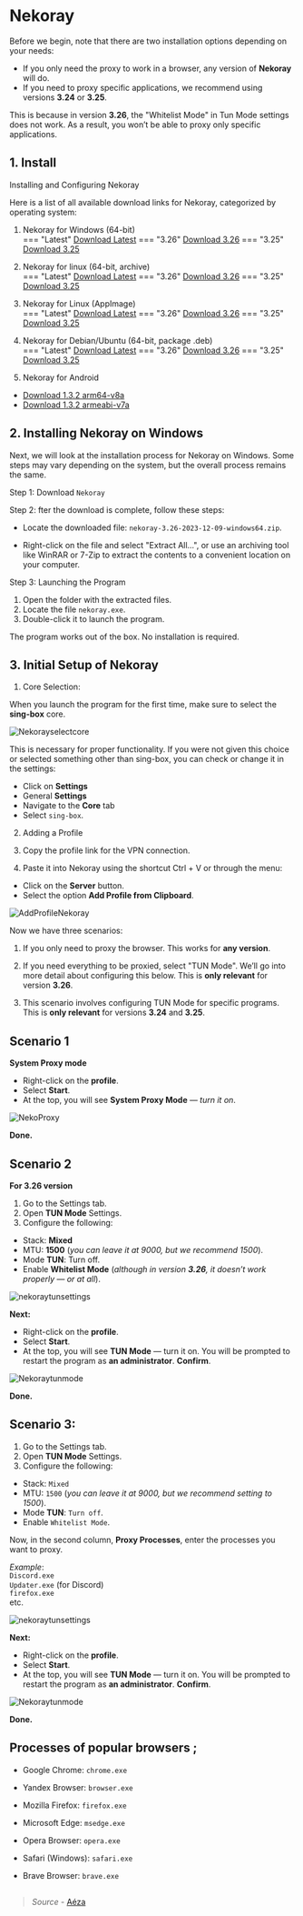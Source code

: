 # Nekoray

Before we begin, note that there are two installation options depending on your needs:

- If you only need the proxy to work in a browser, any version of **Nekoray** will do.
- If you need to proxy specific applications, we recommend using versions **3.24** or **3.25**.

This is because in version **3.26**, the "Whitelist Mode" in Tun Mode settings does not work. As a result, you won’t be able to proxy only specific applications.

## 1. Install 

Installing and Configuring Nekoray

Here is a list of all available download links for Nekoray, categorized by operating system:

1. Nekoray for Windows (64-bit)  
=== "Latest"
    [Download Latest](https://github.com/MatsuriDayo/nekoray/releases/latest)
=== "3.26"
    [Download 3.26](https://github.com/MatsuriDayo/nekoray/releases/download/3.26/nekoray-3.26-2023-12-09-windows64.zip)
=== "3.25"
    [Download 3.25](https://github.com/MatsuriDayo/nekoray/releases/download/3.25/nekoray-3.25-2023-11-25-windows64.zip)

2. Nekoray for linux (64-bit, archive)  
=== "Latest"
    [Download Latest](https://github.com/MatsuriDayo/nekoray/releases/latest)
=== "3.26"
    [Download 3.26](https://github.com/MatsuriDayo/nekoray/releases/download/3.26/nekoray-3.26-2023-12-09-linux64.zip)
=== "3.25"
    [Download 3.25](https://github.com/MatsuriDayo/nekoray/releases/download/3.25/nekoray-3.25-2023-11-25-linux64.zip)

3. Nekoray for Linux (AppImage)  
=== "Latest"
    [Download Latest](https://github.com/MatsuriDayo/nekoray/releases/latest)
=== "3.26"
    [Download 3.26](https://github.com/MatsuriDayo/nekoray/releases/download/3.26/nekoray-3.26-2023-12-09-linux-x64.AppImage)
=== "3.25"
    [Download 3.25](https://github.com/MatsuriDayo/nekoray/releases/download/3.25/nekoray-3.25-2023-11-25-linux-x64.AppImage)  

4. Nekoray for Debian/Ubuntu (64-bit, package .deb)  
=== "Latest"
    [Download Latest](https://github.com/MatsuriDayo/nekoray/releases/latest)
=== "3.26"
    [Download 3.26](https://github.com/MatsuriDayo/nekoray/releases/download/3.26/nekoray-3.26-2023-12-09-debian-x64.deb)
=== "3.25"
    [Download 3.25](https://github.com/MatsuriDayo/nekoray/releases/download/3.25/nekoray-3.25-2023-11-25-debian-x64.deb) 

5. Nekoray for Android  
- [Download 1.3.2 arm64-v8a](https://github.com/MatsuriDayo/NekoBoxForAndroid/releases/download/1.3.2/NB4A-1.3.2-arm64-v8a.apk)  
- [Download 1.3.2 armeabi-v7a](https://github.com/MatsuriDayo/NekoBoxForAndroid/releases/download/1.3.2/NB4A-1.3.2-armeabi-v7a.apk)  

## 2. Installing Nekoray on Windows

Next, we will look at the installation process for Nekoray on Windows. Some steps may vary depending on the system, but the overall process remains the same.

Step 1: Download `Nekoray`

Step 2: fter the download is complete, follow these steps:

- Locate the downloaded file: `nekoray-3.26-2023-12-09-windows64.zip`.  

- Right-click on the file and select "Extract All…", or use an archiving tool like WinRAR or 7-Zip to extract the contents to a convenient location on your computer.  

Step 3: Launching the Program

1. Open the folder with the extracted files.
2. Locate the file `nekoray.exe`.
3. Double-click it to launch the program.

The program works out of the box. No installation is required.

## 3. Initial Setup of Nekoray

1. Core Selection:

When you launch the program for the first time, make sure to select the **sing-box** core. 


![Nekorayselectcore](images/nekoray/nekoraycore1.png)


This is necessary for proper functionality.
If you were not given this choice or selected something other than sing-box, you can check or change it in the settings:

- Click on **Settings**
- General **Settings**
- Navigate to the **Core** tab
- Select `sing-box`.

2. Adding a Profile

1. Copy the profile link for the VPN connection.
2. Paste it into Nekoray using the shortcut Ctrl + V or through the menu:  
- Click on the **Server** button.  
- Select the option **Add Profile from Clipboard**.

![AddProfileNekoray](images/nekoray/nekorayprofile.png)


Now we have three scenarios:

1. If you only need to proxy the browser. This works for **any version**.

2. If you need everything to be proxied, select "TUN Mode". We’ll go into more detail about configuring this below. This is **only relevant** for version **3.26**.

3. This scenario involves configuring TUN Mode for specific programs. This is **only relevant** for versions **3.24** and **3.25**.

## Scenario 1

**System Proxy mode**

- Right-click on the **profile**.
- Select **Start**.
- At the top, you will see **System Proxy Mode** — *turn it on*.

![NekoProxy](images/nekoray/nekorayproxy.png)

**Done.**

## Scenario 2

**For 3.26 version**

1. Go to the Settings tab.
2. Open **TUN Mode** Settings.
3. Configure the following:  
- Stack: **Mixed**  
- MTU: **1500** (*you can leave it at 9000, but we recommend 1500*).  
- Mode **TUN**: Turn off.  
- Enable **Whitelist Mode** (*although in version **3.26**, it doesn’t work properly — or at all*).  

![nekoraytunsettings](images/nekoray/nekoraysettingtun2.png)


**Next:**

- Right-click on the **profile**.
- Select **Start**.
- At the top, you will see **TUN Mode** — turn it on. You will be prompted to restart the program as **an administrator**. **Confirm**.

![Nekoraytunmode](images/nekoray/nekoraytunmode.png)

**Done.**

## Scenario 3:

1. Go to the Settings tab.
2. Open **TUN Mode** Settings.
3. Configure the following:  
- Stack: `Mixed`  
- MTU: `1500` (*you can leave it at 9000, but we recommend setting to 1500*).  
- Mode **TUN**: `Turn off`.  
- Enable `Whitelist Mode`.

Now, in the second column, **Proxy Processes**, enter the processes you want to proxy.

*Example*:  
`Discord.exe`  
`Updater.exe` (for Discord)   
`firefox.exe`    
etc.

![nekoraytunsettings](images/nekoray/nekoraysettingtun1.png)

**Next:** 

- Right-click on the **profile**.
- Select **Start**.
- At the top, you will see **TUN Mode** — turn it on. You will be prompted to restart the program as **an administrator**. **Confirm**.

![Nekoraytunmode](images/nekoray/nekoraytunmode.png)

**Done.**

## Processes of popular browsers ;

- Google Chrome: `chrome.exe`

- Yandex Browser: `browser.exe`

- Mozilla Firefox: `firefox.exe`

- Microsoft Edge: `msedge.exe`

- Opera Browser: `opera.exe`

- Safari (Windows): `safari.exe`

- Brave Browser: `brave.exe`

## 

> *Source* - [Aéza](https://wiki.aeza.net/universal-virtual-private-network-client-nekoray#pervichnaya-nastroika-nekoray-na-windows)




